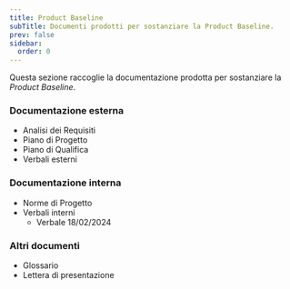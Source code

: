 ```yaml
---
title: Product Baseline
subTitle: Documenti prodotti per sostanziare la Product Baseline.
prev: false
sidebar:
  order: 0
---
```


Questa sezione raccoglie la documentazione prodotta per sostanziare la *Product Baseline*.

### Documentazione esterna
- Analisi dei Requisiti
- Piano di Progetto
- Piano di Qualifica
- Verbali esterni

### Documentazione interna
- Norme di Progetto
- Verbali interni
  - Verbale 18/02/2024

### Altri documenti
- Glossario
- Lettera di presentazione